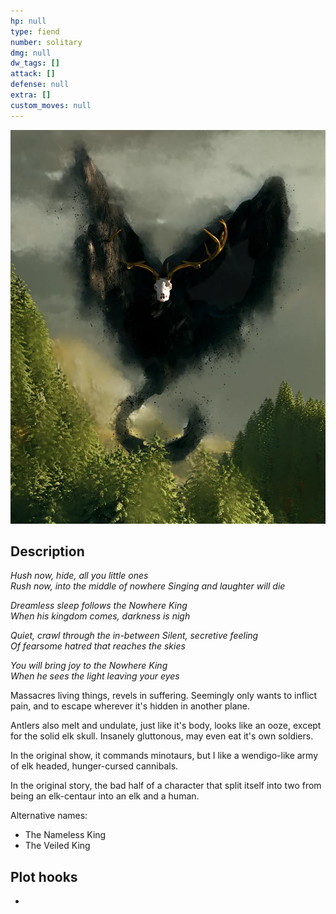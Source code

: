```yaml
---
hp: null
type: fiend
number: solitary
dmg: null
dw_tags: []
attack: []
defense: null
extra: []
custom_moves: null
---
```


![Pasted image 20230801113104.png](../../Images/Pasted%20image%2020230801113104.png)

## Description

*Hush now, hide, all you little ones  
Rush now, into the middle of nowhere 
Singing and laughter will die*

*Dreamless sleep follows the Nowhere King  
When his kingdom comes, darkness is nigh*

*Quiet, crawl through the in-between
Silent, secretive feeling  
Of fearsome hatred that reaches the skies*

*You will bring joy to the Nowhere King  
When he sees the light leaving your eyes*

Massacres living things, revels in suffering. Seemingly only wants to inflict pain, and to escape wherever it's hidden in another plane.

Antlers also melt and undulate, just like it's body, looks like an ooze, except for the solid elk skull. Insanely gluttonous, may even eat it's own soldiers.

In the original show, it commands minotaurs, but I like a wendigo-like army of elk headed, hunger-cursed cannibals.

In the original story, the bad half of a character that split itself into two from being an elk-centaur into an elk and a human.

Alternative names:

* The Nameless King
* The Veiled King

## Plot hooks

* 
